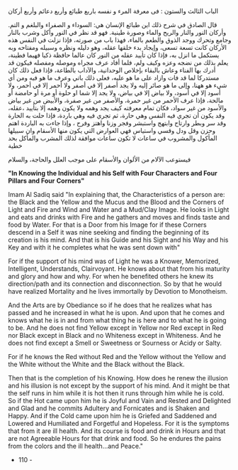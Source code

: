 الباب الثالث والستون : فى معرفة المرء و نفسه باربع طبائع وأربع دعائم وأربع أركان 

قال الصادق في شرح ذلك اين طبائع الإنسان هي: السوداء و الصفراء والبلغم و التم. وأركان النور والنار والريح والماء وصورة طينية. فهو قد نظر في النور وأكل وشرب بالنار وجامع وتحرك ووجد الذوق والطعم بالماء، فهذا باب من صورته، فإذا نزلت في النفس هذه الأركان كانت تسعة تسعى، وإيجاد بدء خلقها عقله، وهو دليله ونظره وسبيله ومفتاحه وبه يستكمل ما انزل به، فإذا كان تأييد عقله من النور كان عالما حافظة ذكيا فهيما فطينة، يعلم بذلك من نضجه وعزه وكيف ولم، فلما أفاد عرف مجراه وموصله ومفصله فيكون قد أدرك بها الفناء وعاش بالبقاء بإخلاص الوحدانية، والآداب بالطاعة، فإذا فعل ذلك كان مستدركا لما قد فات وازاد على ما هو عليه، فعلى ذلك باتي وعرف ما هو فيه ومن أي شيء هو ههنا، وإلى ما هو صائر إليه ولا يجد أصفر إلا في أصفر ولا أحمر إلا في أحمر، ولا أسود إلا في أسود، ولا بياض إلا في بياض، ولا يجد إلا شما او حلوة أو مرة أو حامضة أو مالحة، فإذا عرف الأحمر من غير حمرة، والأصفر من غير صفرة، والأبيض من غير بياض والأسود من غير سواد، فكان تمام معرفته كيف يجد وهمه ولا يكون وهمه إلا بتأييد ،عقله، وقد يكون أن تجري فيه النفس وهي حارة، ثم تجري فيه وهي باردة، فإذا حلت به الحارة وقد سر وبطر وارتاح وابتهج واستبشر وفجر وزنا واهتز وفرح ، وإذا جاءت به الباردة اهتم وحزن وقل ودل وقسي واستياس فهي العوارض التي يكون منها الأسقام وان سبيلها المأكول والمشروب في ساعات لا تكون ساعات موافقة لذلك المشرب والمأكل بحد خطية 

فيستوعب الآلام من الألوان والأسقام على موجب العلل والحاجة، والسلام

**"In Knowing the Individual and his Self with Four Characters and Four Pillars and Four** **Corners"**

Imam Al Sadiq said "In explaining that, the Characteristics of a person are: the Black and the Yellow and the Mucus and the Blood and the Corners of Light and Fire and Wind and Water and a Mud/Clay Image. He looks in Light and eats and drinks with Fire and he gathers and moves and finds taste and food by Water. For that is a Door from his Image for if these Corners descend in a Self it was nine seeking and finding the beginning of its creation is his mind. And that is his Guide and his Sight and his Way and his Key and with it he completes what he was sent down with"

For if the support of his mind was of Light he was a Knower, Memorized, Intelligent, Understands, Clairvoyant. He knows about that from his maturity and glory and how and why. For when he benefited others he knew its direction/path and its connection and disconnection. So by that he would have realized Mortality and he lives immortally by Devotion to Monotheism.

And the Arts are by Obediance so if he does that he realizes what has passed and he increased in what he is upon. And upon that he comes and knows what he is in and from what thing he is here and to what he is going to be. And he does not find Yellow except in Yellow nor Red except in Red nor Black except in Black and no Whiteness except in Whiteness. And he does not find except a Smell or Sweetness or Sourness or Acidy or Salty.

For if he knows the Red without Red and the Yellow without the Yellow and the White without the White and the Black without the Black.

Then that is the completion of his Knowing. How does he renew the illusion and his illusion is not except by the support of his mind. And it might be that the self runs in him while it is hot then it runs through him while he is cold. So if the Hot came upon him he is Joyful and Vain and Rested and Delighted and Glad and he commits Adultery and Fornicates and is Shaken and Happy. And if the Cold came upon him he is Griefed and Saddened and Lowered and Humiliated and Forgetful and Hopeless. For it is the symptoms that from it are ill health. And its course is food and drink in Hours and that are not Agreeable Hours for that drink and food. So he endures the pains from the colors and the ill health...and Peace."

- 110 -